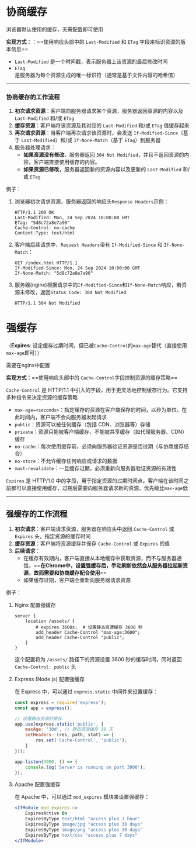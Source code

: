 # 协商缓存

浏览器默认使用的缓存，无需配置即可使用

**实现方式：**：==使用响应头部中的 `Last-Modified` 和 `ETag` 字段来标识资源的版本信息==

- `Last-Modified` 是一个时间戳，表示服务器上该资源的最后修改时间
- `ETag` 是服务器为每个资源生成的唯一标识符（通常是基于文件内容的哈希值）

---

### 协商缓存的工作流程

1. **初次请求资源**：客户端向服务器请求某个资源，服务器返回资源的内容以及 `Last-Modified` 和/或 `ETag` 
2. **缓存资源**：客户端将该资源及其对应的 `Last-Modified` 和/或 `ETag` 值缓存起来
3. **再次请求资源**：当客户端再次请求该资源时，会发送 `If-Modified-Since`（基于 `Last-Modified`）和/或 `If-None-Match`（基于 `ETag`）到服务器
4. 服务器处理请求：
   - **如果资源没有修改**，服务器返回 `304 Not Modified`，并且不返回资源的内容，客户端直接使用缓存的内容。
   - **如果资源已修改**，服务器返回新的资源内容以及更新的 `Last-Modified` 和/或 `ETag`

例子：

1. 浏览器初次请求资源，服务器返回的响应头`Response Headers`示例：

   ```http
   HTTP/1.1 200 OK
   Last-Modified: Mon, 24 Sep 2024 10:00:00 GMT
   ETag: "5d8c72a8e7a90"
   Cache-Control: no-cache
   Content-Type: text/html
   ```

2. 客户端后续请求中，`Request Headers`带有 `If-Modified-Since` 和 `If-None-Match`：

   ```http
   GET /index.html HTTP/1.1
   If-Modified-Since: Mon, 24 Sep 2024 10:00:00 GMT
   If-None-Match: "5d8c72a8e7a90"
   ```

3. 服务器(nginx)根据请求中的`If-Modified-Since`和`If-None-Match`响应，若资源未修改，返回`Status Code: 304 Not Modified`

   ```http
   HTTP/1.1 304 Not Modified
   ```



# 强缓存

（**Expires**: 设定缓存过期时间，但已被`Cache-Control`的`max-age`替代（直接使用`max-age`即可））

需要在nginx中配置

**实现方式：**==使用响应头部中的 `Cache-Control`字段控制资源的缓存策略==

`Cache-Control` 是 HTTP/1.1 中引入的字段，用于更灵活地控制缓存行为。它支持多种指令来决定资源的缓存策略

- `max-age=<seconds>`：指定缓存的资源在客户端保存的时间，以秒为单位。在此时间内，客户端不会向服务器发起请求
- `public`：资源可以被任何缓存（包括 CDN、浏览器等）存储
- `private`：资源只能被客户端缓存，不能被共享缓存（如代理服务器、CDN）缓存
- `no-cache`：每次使用缓存前，必须向服务器验证资源是否过期（与协商缓存结合）
- `no-store`：不允许缓存任何响应或请求的数据
- `must-revalidate`：一旦缓存过期，必须重新向服务器验证资源的有效性

`Expires` 是 HTTP/1.0 中的字段，用于指定资源的过期时间点。客户端在该时间之前都可以直接使用缓存，过期后需要向服务器请求新的资源，优先级比`max-age`低

---

## 强缓存的工作流程

1. **初次请求**：客户端请求资源，服务器在响应头中返回 `Cache-Control` 或 `Expires` 头，指定资源的缓存时间
2. **缓存资源**：客户端将资源缓存并保存 `Cache-Control` 或 `Expires` 的值
3. **后续请求**：
   - 在缓存有效期内，客户端直接从本地缓存中获取资源，而不与服务器通信。==**在Chrome中，设置强缓存后，手动刷新依然会从服务器拉起新资源，故而需要和协商缓存配合使用**==
   - 如果缓存过期，客户端会重新向服务器请求资源

例子：

1. Nginx 配置强缓存

   ```nginx
   server {
       location /assets/ {
           # expires 3600s;  # 设置静态资源缓存 3600 秒
           add_header Cache-Control "max-age:3600";
           add_header Cache-Control "public";
       }
   }
   ```

   这个配置将为 `/assets/` 路径下的资源设置 3600 秒的缓存时间，同时返回 `Cache-Control: public` 头

2. Express (Node.js) 配置强缓存

   在 Express 中，可以通过 `express.static` 中间件来设置缓存：

   ```javascript
   const express = require('express');
   const app = express();
   
   // 设置静态资源的缓存
   app.use(express.static('public', {
       maxAge: '30d', // 静态资源缓存 30 天
       setHeaders: (res, path, stat) => {
           res.set('Cache-Control', 'public');
       }
   }));
   
   app.listen(3000, () => {
       console.log('Server is running on port 3000');
   });
   ```

3. Apache 配置强缓存

   在 Apache 中，可以通过 `mod_expires` 模块来设置强缓存：

   ```apache
   <IfModule mod_expires.c>
       ExpiresActive On
       ExpiresByType text/html "access plus 1 hour"
       ExpiresByType image/jpg "access plus 30 days"
       ExpiresByType image/png "access plus 30 days"
       ExpiresByType text/css "access plus 7 days"
   </IfModule>
   ```
